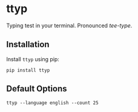 # ttyp
Typing test in your terminal. Pronounced *tee-type*.
## Installation
Install `ttyp` using pip:
```
pip install ttyp
```
## Default Options
```
ttyp --language english --count 25
```
